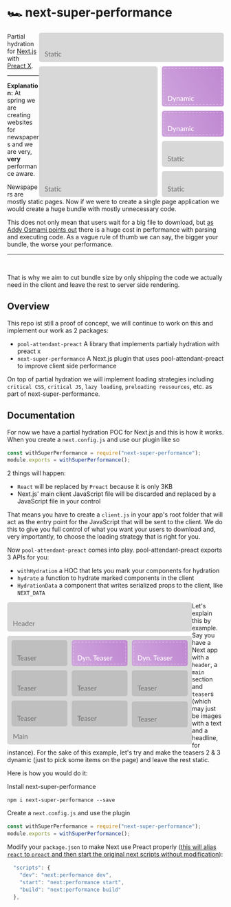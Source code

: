 # 🏎 next-super-performance

<img src="./docs/images/dyncamic-elements-in-static-page.png" align="right"
     title="Dynamic elements in a static page" width="430">

Partial hydration for [Next.js](https://github.com/zeit/next.js/) with [Preact X](https://github.com/developit/preact).

---

**Explanation:** At spring we are creating websites for newspapers and we are very, **very** performance aware.

Newspapers are mostly static pages. Now if we were to create a single page application we would
create a huge bundle with mostly unnecessary code.

This does not only mean that users wait for a big file to download, but [as Addy Osmami points out](https://medium.com/@addyosmani/the-cost-of-javascript-in-2018-7d8950fbb5d4)
there is a huge cost in performance with parsing and executing code. As a vague rule of thumb we can
say, the bigger your bundle, the worse your performance.

---

<br/>

That is why we aim to cut bundle size by only shipping the code we actually need in the client and leave the rest to server side rendering.

## Overview

This repo ist still a proof of concept, we will continue to work on this and implement our work
as 2 packages:

- `pool-attendant-preact` A library that implements partialy hydration with preact x
- `next-super-performance` A Next.js plugin that uses pool-attendant-preact to improve client side performance

On top of partial hydration we will implement loading strategies including `critical CSS`, `critical JS`, `lazy loading`, `preloading ressources`, etc. as part of next-super-performance.

## Documentation

For now we have a partial hydration POC for Next.js and this is how it works. When you create a `next.config.js` and use our plugin like so

```js
const withSuperPerformance = require("next-super-performance");
module.exports = withSuperPerformance();
```

2 things will happen:

- `React` will be replaced by `Preact` because it is only 3KB
- Next.js' main client JavaScript file will be discarded and replaced by a JavaScript file in your control

That means you have to create a `client.js` in your app's root folder that will act as the entry
point for the JavaScript that will be sent to the client. We do this to give you full control of
what you want your users to download and, very importantly, to choose the loading strategy that is
right for you.

Now `pool-attendant-preact` comes into play. pool-attendant-preact exports 3 APIs for you:

- `withHydration` a HOC that lets you mark your components for hydration
- `hydrate` a function to hydrate marked components in the client
- `HydrationData` a component that writes serialized props to the client, like `NEXT_DATA`

<img src="./docs/images/dyncamic-teaers.png" align="left"
     title="Dynamic elements in a static page" width="430">

Let's explain this by example. Say you have a Next app with a `header`, a `main` section and `teaser`s (which may just be images with a text and a headline, for instance). For the sake of this example, let's
try and make the teasers 2 & 3 dynamic (just to pick some items on the page) and leave the rest static.

Here is how you would do it:

Install next-super-performance

```console
npm i next-super-performance --save
```

Create a `next.config.js` and use the plugin

```js
const withSuperPerformance = require("next-super-performance");
module.exports = withSuperPerformance();
```

Modify your `package.json` to make Next use Preact properly ([this will alias `react` to `preact` and then start the original next scripts without modification](./packages/next-super-performance/bin/index.js)):

```js
  "scripts": {
    "dev": "next:performance dev",
    "start": "next:performance start",
    "build": "next:performance build"
  },
```

